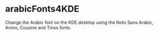 # arabicFonts4KDE
Change the Arabic font on the KDE desktop using the Noto Sans Arabic, Arimo, Cousine and Tinos fonts.
